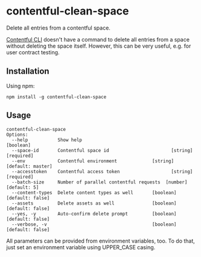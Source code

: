 contentful-clean-space
======================
Delete all entries from a contentful space.

[Contentful CLI](https://github.com/contentful/contentful-cli) doesn't have a command to delete all entries from a space without deleting the space itself. However, this can be very useful, e.g. for user contract testing.

Installation
------------
Using npm:
```
npm install -g contentful-clean-space
```

Usage
-----
```
contentful-clean-space
Options:
  --help           Show help                                           [boolean]
  --space-id       Contentful space id                       [string] [required]
  --env            Contentful environment             [string] [default: master]
  --accesstoken    Contentful access token                   [string] [required]
  --batch-size     Number of parallel contentful requests  [number] [default: 5]
  --content-types  Delete content types as well       [boolean] [default: false]
  --assets         Delete assets as well              [boolean] [default: false]
  --yes, -y        Auto-confirm delete prompt         [boolean] [default: false]
  --verbose, -v                                       [boolean] [default: false]
```
All parameters can be provided from environment variables, too. To do that, just set an environment variable using UPPER_CASE casing.
